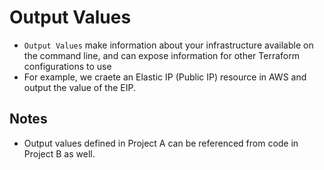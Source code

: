 # Output Values
- `Output Values` make information about your infrastructure available on the command line, and can expose information for other Terraform configurations to use
- For example, we craete an Elastic IP (Public IP) resource in AWS and output the value of the EIP.

## Notes
- Output values defined in Project A can be referenced from code in Project B as well.
